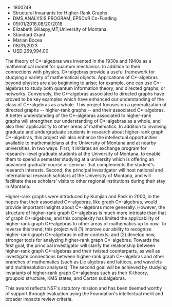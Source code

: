 
* 1800749
* Structural Invariants for Higher-Rank Graphs
* DMS,ANALYSIS PROGRAM, EPSCoR Co-Funding
* 09/01/2018,08/20/2018
* Elizabeth Gillaspy,MT,University of Montana
* Standard Grant
* Marian Bocea
* 08/31/2023
* USD 269,994.00

The theory of C*-algebras was invented in the 1930s and 1940s as a mathematical
model for quantum mechanics. In addition to their connections with physics,
C*-algebras provide a useful framework for studying a variety of mathematical
objects. Applications of C*-algebras beyond physics are also beginning to arise;
for example, one can use C*-algebras to study both quantum information theory,
and directed graphs, or networks. Conversely, the C*-algebras associated to
directed graphs have proved to be key examples which have enhanced our
understanding of the class of C*-algebras as a whole. This project focuses on a
generalization of directed graphs -- higher-rank graphs -- and their associated
C*-algebras. A better understanding of the C*-algebras associated to higher-rank
graphs will strengthen our understanding of C*-algebras as a whole, and also
their applicability to other areas of mathematics. In addition to involving
graduate and undergraduate students in research about higher-rank graph
C*-algebras, this project will also enhance the intellectual opportunities
available to mathematicians at the University of Montana and at nearby
universities, in two ways. First, it initiates an exchange program for research-
level graduate students at the University of Montana, to enable them to spend a
semester studying at a university which is offering an advanced graduate course
or seminar that complements the student's research interests. Second, the
principal investigator will host national and international research scholars at
the University of Montana, and will facilitate these scholars' visits to other
regional institutions during their stay in Montana.

Higher-rank graphs were introduced by Kumjian and Pask in 2000, in the hopes
that their associated C*-algebras, like graph C*-algebras, would provide
important insights about C*-algebras more generally. However, the structure of
higher-rank graph C*-algebras is much more intricate than that of graph
C*-algebras, and this complexity has limited the applicability of higher-rank
graph C*-algebras to other areas of mathematics up to now. To reverse this
trend, this project will (1) improve our ability to recognize higher-rank graph
C*-algebras in other contexts; and (2) develop new, stronger tools for analyzing
higher-rank graph C*-algebras. Towards the first goal, the principal
investigator will clarify the relationship between higher-rank graph C*-algebras
and their twisted counterparts, as well as investigate connections between
higher-rank graph C*-algebras and other branches of mathematics (such as Lie
algebras and lattices, and wavelets and multiresolution analyses). The second
goal will be achieved by studying invariants of higher-rank graph C*-algebras
such as their K-theory, groupoid structure, KMS states, and Cartan subalgebras.

This award reflects NSF's statutory mission and has been deemed worthy of
support through evaluation using the Foundation's intellectual merit and broader
impacts review criteria.
